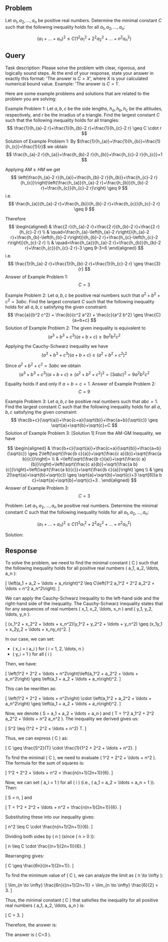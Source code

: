 ## Problem

Let $a_1, a_2, \ldots, a_n$ be positive real numbers. Determine the minimal constant $C$ such that the following inequality holds for all $a_1, a_2, \ldots, a_n$:

$$
\left(a_1+\ldots+a_n\right)^2 \leq C\left(1^2 a_1^2+2^2 a_2^2+\ldots+n^2 a_n^2\right)
$$

## Query

Task description: Please solve the problem with clear, rigorous, and logically sound steps. At the end of your response, state your answer in exactly this format: 'The answer is $C=X$', where X is your calculated numerical bound value. Example: 'The answer is $C=1$'.

Here are some example problems and solutions that are related to the problem you are solving:

Example Problem 1: Let $a, b, c$ be the side lengths, $h_{a}, h_{b}, h_{c}$ be the altitudes, respectively, and $r$ be the inradius of a triangle. Find the largest constant $C$ such that the following inequality holds for all triangles:
$$
\frac{1}{h_{a}-2 r}+\frac{1}{h_{b}-2 r}+\frac{1}{h_{c}-2 r} \geq C \cdot r
$$
Solution of Example Problem 1: By $\frac{1}{h_{a}}+\frac{1}{h_{b}}+\frac{1}{h_{c}}=\frac{1}{r}$ we obtain
$$
\frac{h_{a}-2 r}{h_{a}}+\frac{h_{b}-2 r}{h_{b}}+\frac{h_{c}-2 r}{h_{c}}=1
$$

Applying $A M \geq H M$ we get
$$
\left(\frac{h_{a}-2 r}{h_{a}}+\frac{h_{b}-2 r}{h_{b}}+\frac{h_{c}-2 r}{h_{c}}\right)\left(\frac{h_{a}}{h_{a}-2 r}+\frac{h_{b}}{h_{b}-2 r}+\frac{h_{c}}{h_{c}-2 r}\right) \geq 9
$$
i.e.
$$
\frac{h_{a}}{h_{a}-2 r}+\frac{h_{b}}{h_{b}-2 r}+\frac{h_{c}}{h_{c}-2 r} \geq 9
$$

Therefore
$$
\begin{aligned}
& \frac{2 r}{h_{a}-2 r}+\frac{2 r}{h_{b}-2 r}+\frac{2 r}{h_{c}-2 r} \\
& \quad=\frac{h_{a}-\left(h_{a}-2 r\right)}{h_{a}-2 r}+\frac{h_{b}-\left(h_{b}-2 r\right)}{h_{b}-2 r}+\frac{h_{c}-\left(h_{c}-2 r\right)}{h_{c}-2 r} \\
& \quad=\frac{h_{a}}{h_{a}-2 r}+\frac{h_{b}}{h_{b}-2 r}+\frac{h_{c}}{h_{c}-2 r}-3 \geq 9-3=6
\end{aligned}
$$
i.e.
$$
\frac{1}{h_{a}-2 r}+\frac{1}{h_{b}-2 r}+\frac{1}{h_{c}-2 r} \geq \frac{3}{r}
$$
Answer of Example Problem 1: $$C = 3$$

Example Problem 2: Let $a, b, c$ be positive real numbers such that $a^2 + b^2 + c^2 = 3abc$. Find the largest constant $C$ such that the following inequality holds for all $a, b, c$ satisfying the given constraint:
$$
\frac{a}{b^2 c^2} + \frac{b}{c^2 a^2} + \frac{c}{a^2 b^2} \geq \frac{C}{a+b+c}
$$
Solution of Example Problem 2: The given inequality is equivalent to
$$
\left(a^{3}+b^{3}+c^{3}\right)(a+b+c) \geq 9 a^{2} b^{2} c^{2}
$$

Applying the Cauchy-Schwarz inequality we have
$$
\left(a^{3}+b^{3}+c^{3}\right)(a+b+c) \geq\left(a^{2}+b^{2}+c^{2}\right)^{2}
$$

Since $a^{2}+b^{2}+c^{2}=3 a b c$ we obtain
$$
\left(a^{3}+b^{3}+c^{3}\right)(a+b+c) \geq\left(a^{2}+b^{2}+c^{2}\right)^{2}=(3 a b c)^{2}=9 a^{2} b^{2} c^{2}
$$

Equality holds if and only if $a=b=c=1$.
Answer of Example Problem 2: $$C = 9$$

Example Problem 3: Let $a, b, c$ be positive real numbers such that $a b c = 1$. Find the largest constant $C$ such that the following inequality holds for all $a, b, c$ satisfying the given constraint:
$$
\frac{b+c}{\sqrt{a}}+\frac{c+a}{\sqrt{b}}+\frac{a+b}{\sqrt{c}} \geq \sqrt{a}+\sqrt{b}+\sqrt{c}+C
$$
Solution of Example Problem 3: [Solution 1]
From the AM-GM Inequality, we have

$$
\begin{aligned}
& \frac{b+c}{\sqrt{a}}+\frac{c+a}{\sqrt{b}}+\frac{a+b}{\sqrt{c}} \geq 2\left(\sqrt{\frac{b c}{a}}+\sqrt{\frac{c a}{b}}+\sqrt{\frac{a b}{c}}\right)= \\
& =\left(\sqrt{\frac{b c}{a}}+\sqrt{\frac{c a}{b}}\right)+\left(\sqrt{\frac{c a}{b}}+\sqrt{\frac{a b}{c}}\right)+\left(\sqrt{\frac{a b}{c}}+\sqrt{\frac{b c}{a}}\right) \geq \\
& \geq 2(\sqrt{a}+\sqrt{b}+\sqrt{c}) \geq \sqrt{a}+\sqrt{b}+\sqrt{c}+3 \sqrt[6]{a b c}=\sqrt{a}+\sqrt{b}+\sqrt{c}+3 .
\end{aligned}
$$
Answer of Example Problem 3: $$C = 3$$


Problem: Let $a_1, a_2, \ldots, a_n$ be positive real numbers. Determine the minimal constant $C$ such that the following inequality holds for all $a_1, a_2, \ldots, a_n$:

$$
\left(a_1+\ldots+a_n\right)^2 \leq C\left(1^2 a_1^2+2^2 a_2^2+\ldots+n^2 a_n^2\right)
$$

Solution:

## Response

To solve the problem, we need to find the minimal constant \( C \) such that the following inequality holds for all positive real numbers \( a_1, a_2, \ldots, a_n \):

\[
\left(a_1 + a_2 + \ldots + a_n\right)^2 \leq C\left(1^2 a_1^2 + 2^2 a_2^2 + \ldots + n^2 a_n^2\right).
\]

We can apply the Cauchy-Schwarz inequality to the left-hand side and the right-hand side of the inequality. The Cauchy-Schwarz inequality states that for any sequences of real numbers \( x_1, x_2, \ldots, x_n \) and \( y_1, y_2, \ldots, y_n \):

\[
(x_1^2 + x_2^2 + \ldots + x_n^2)(y_1^2 + y_2^2 + \ldots + y_n^2) \geq (x_1y_1 + x_2y_2 + \ldots + x_ny_n)^2.
\]

In our case, we can set:

- \( x_i = i a_i \) for \( i = 1, 2, \ldots, n \)
- \( y_i = 1 \) for all \( i \)

Then, we have:

\[
\left(1^2 + 2^2 + \ldots + n^2\right)\left(a_1^2 + a_2^2 + \ldots + a_n^2\right) \geq \left(a_1 + a_2 + \ldots + a_n\right)^2.
\]

This can be rewritten as:

\[
\left(1^2 + 2^2 + \ldots + n^2\right) \cdot \left(a_1^2 + a_2^2 + \ldots + a_n^2\right) \geq \left(a_1 + a_2 + \ldots + a_n\right)^2.
\]

Now, we denote \( S = a_1 + a_2 + \ldots + a_n \) and \( T = 1^2 a_1^2 + 2^2 a_2^2 + \ldots + n^2 a_n^2 \). The inequality we derived gives us:

\[
S^2 \leq (1^2 + 2^2 + \ldots + n^2) T.
\]

Thus, we can express \( C \) as:

\[
C \geq \frac{S^2}{T} \cdot \frac{1}{1^2 + 2^2 + \ldots + n^2}.
\]

To find the minimal \( C \), we need to evaluate \( 1^2 + 2^2 + \ldots + n^2 \). The formula for the sum of squares is:

\[
1^2 + 2^2 + \ldots + n^2 = \frac{n(n+1)(2n+1)}{6}.
\]

Now, we can set \( a_i = 1 \) for all \( i \) (i.e., \( a_1 = a_2 = \ldots = a_n = 1 \)). Then:

\[
S = n,
\]
and

\[
T = 1^2 + 2^2 + \ldots + n^2 = \frac{n(n+1)(2n+1)}{6}.
\]

Substituting these into our inequality gives:

\[
n^2 \leq C \cdot \frac{n(n+1)(2n+1)}{6}.
\]

Dividing both sides by \( n \) (since \( n > 0 \)):

\[
n \leq C \cdot \frac{(n+1)(2n+1)}{6}.
\]

Rearranging gives:

\[
C \geq \frac{6n}{(n+1)(2n+1)}.
\]

To find the minimum value of \( C \), we can analyze the limit as \( n \to \infty \):

\[
\lim_{n \to \infty} \frac{6n}{(n+1)(2n+1)} = \lim_{n \to \infty} \frac{6}{2} = 3.
\]

Thus, the minimal constant \( C \) that satisfies the inequality for all positive real numbers \( a_1, a_2, \ldots, a_n \) is:

\[
C = 3.
\]

Therefore, the answer is:

The answer is \( C=3 \).
